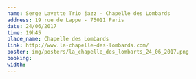 ```yaml
---
name: Serge Lavette Trio jazz - Chapelle des Lombards
address: 19 rue de Lappe - 75011 Paris
date: 24/06/2017
time: 19h45
place_name: Chapelle des Lombards
link: http://www.la-chapelle-des-lombards.com/
poster: img/posters/la_chapelle_des_lombarts_24_06_2017.png
booking:
width:
---
```

